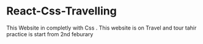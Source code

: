 # React-Css-Travelling
This Website in completly with Css . This website is on Travel and tour
tahir practice is start from 2nd feburary
